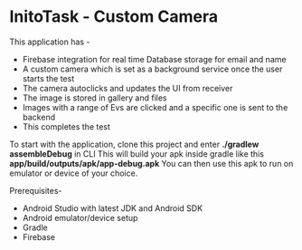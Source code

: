 # InitoTask - Custom Camera

This application has - 
- Firebase integration for real time Database storage for email and name
- A custom camera which is set as a background service once the user starts the test
- The camera autoclicks and updates the UI from receiver 
- The image is stored in gallery and files
- Images with a range of Evs are clicked and a specific one is sent to the backend
- This completes the test


To start with the application, clone this project and enter **./gradlew assembleDebug** in CLI
This will build your apk inside gradle like this **app/build/outputs/apk/app-debug.apk**
You can then use this apk to run on emulator or device of your choice.


Prerequisites-
- Android Studio with latest JDK and Android SDK
- Android emulator/device setup
- Gradle
- Firebase
